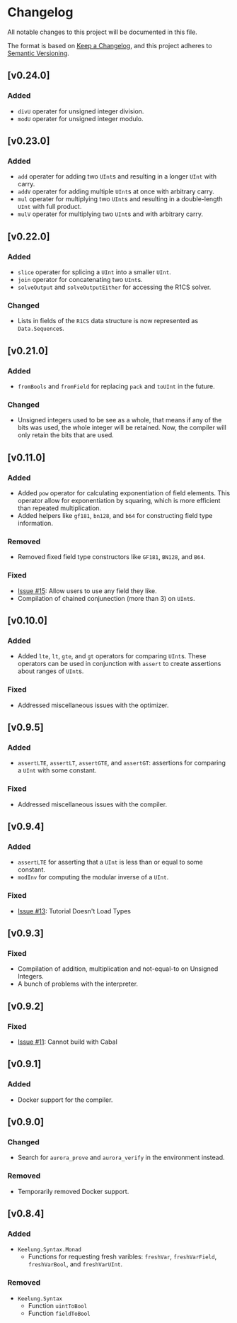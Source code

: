 # Changelog

All notable changes to this project will be documented in this file.

The format is based on [Keep a Changelog](https://keepachangelog.com/en/1.0.0/),
and this project adheres to [Semantic Versioning](https://semver.org/spec/v2.0.0.html).

## [v0.24.0]

### Added

* `divU` operater for unsigned integer division.
* `modU` operater for unsigned integer modulo.

## [v0.23.0]

### Added

* `add` operater for adding two `UInt`s and resulting in a longer `UInt` with carry.
* `addV` operater for adding multiple `UInt`s at once with arbitrary carry.
* `mul` operater for multiplying two `UInt`s and resulting in a double-length `UInt` with full product.
* `mulV` operater for multiplying two `UInt`s and with arbitrary carry.

## [v0.22.0]

### Added

* `slice` operater for splicing a `UInt` into a smaller `UInt`.
* `join` operator for concatenating two `UInt`s.
* `solveOutput` and `solveOutputEither` for accessing the R1CS solver.

### Changed

* Lists in fields of the `R1CS` data structure is now represented as `Data.Sequence`s.

## [v0.21.0]

### Added

* `fromBools` and `fromField` for replacing `pack` and `toUInt` in the future.

### Changed

* Unsigned integers used to be see as a whole, that means if any of the bits was used, the whole integer will be retained. Now, the compiler will only retain the bits that are used.

## [v0.11.0]

### Added

* Added `pow` operator for calculating exponentiation of field elements. This operator allow for exponentiation by squaring, which is more efficient than repeated multiplication.
* Added helpers like `gf181`, `bn128`, and `b64` for constructing field type information.

### Removed

* Removed fixed field type constructors like `GF181`, `BN128`, and `B64`.

### Fixed 

* [Issue #15](https://github.com/btq-ag/keelung/issues/15): Allow users to use any field they like.
* Compilation of chained conjunection (more than 3) on `UInt`s.

## [v0.10.0]

### Added

* Added `lte`, `lt`, `gte`, and `gt` operators for comparing `UInt`s. These operators can be used in conjunction with `assert` to create assertions about ranges of `UInt`s.

### Fixed 

* Addressed miscellaneous issues with the optimizer.

## [v0.9.5]

### Added

* `assertLTE`, `assertLT`, `assertGTE`, and `assertGT`: assertions for comparing a `UInt` with some constant.

### Fixed 

* Addressed miscellaneous issues with the compiler.

## [v0.9.4]

### Added

* `assertLTE` for asserting that a `UInt` is less than or equal to some constant.
* `modInv` for computing the modular inverse of a `UInt`.

### Fixed 

* [Issue #13](https://github.com/btq-ag/keelung/issues/13): Tutorial Doesn't Load Types

## [v0.9.3]

### Fixed 

* Compilation of addition, multiplication and not-equal-to on Unsigned Integers.
* A bunch of problems with the interpreter.

## [v0.9.2]

### Fixed 

* [Issue #11](https://github.com/btq-ag/keelung/issues/11): Cannot build with Cabal

## [v0.9.1]

### Added

* Docker support for the compiler.

## [v0.9.0]

### Changed

* Search for `aurora_prove` and `aurora_verify` in the environment instead.

### Removed

* Temporarily removed Docker support.

## [v0.8.4]

### Added 

* `Keelung.Syntax.Monad`
    * Functions for requesting fresh varibles: `freshVar`, `freshVarField`, `freshVarBool`, and `freshVarUInt`.

### Removed

* `Keelung.Syntax`
    * Function `uintToBool`
    * Function `fieldToBool`

